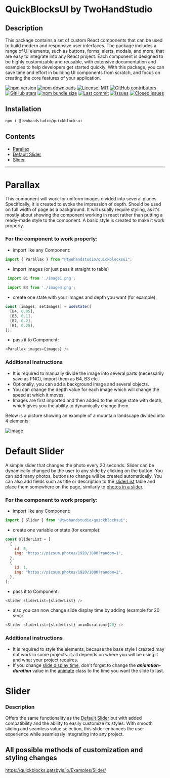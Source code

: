 # QuickBlocksUI by TwoHandStudio

## Description 
This package contains a set of custom React components that can be used to build modern and responsive user interfaces. The package includes a range of UI elements, such as buttons, forms, alerts, modals, and more, that are easy to integrate into any React project. Each component is designed to be highly customizable and reusable, with extensive documentation and examples to help developers get started quickly. With this package, you can save time and effort in building UI components from scratch, and focus on creating the core features of your application.

[![npm version](https://img.shields.io/npm/v/@twohandstudio/quickblocksui.svg)](https://www.npmjs.com/package/@twohandstudio/quickblocksui)
[![npm downloads](https://img.shields.io/npm/dt/@twohandstudio/quickblocksui.svg)](https://www.npmjs.com/package/@twohandstudio/quickblocksui)
[![License: MIT](https://img.shields.io/badge/License-MIT-yellow.svg)](https://opensource.org/licenses/MIT)
[![GitHub contributors](https://img.shields.io/github/contributors/TwoHandStudio/QuickBlocksUI.svg)](https://github.com/TwoHandStudio/QuickBlocksUI/graphs/contributors)
[![GitHub stars](https://img.shields.io/github/stars/TwoHandStudio/QuickBlocksUI.svg?style=social&label=Star&maxAge=2592000)](https://github.com/TwoHandStudio/QuickBlocksUI/stargazers)
[![npm bundle size](https://img.shields.io/bundlephobia/min/@twohandstudio/quickblocksui.svg)](https://www.npmjs.com/package/@twohandstudio/quickblocksui)
[![Last commit](https://img.shields.io/github/last-commit/TwoHandStudio/QuickBlocksUI.svg)](https://github.com/TwoHandStudio/QuickBlocksUI/commits/master)
[![Issues](https://img.shields.io/github/issues-raw/TwoHandStudio/QuickBlocksUI.svg)](https://github.com/TwoHandStudio/QuickBlocksUI/issues)
[![Closed issues](https://img.shields.io/github/issues-closed-raw/TwoHandStudio/QuickBlocksUI.svg)](https://github.com/TwoHandStudio/QuickBlocksUI/issues?q=is%3Aissue+is%3Aclosed)



## Installation

```sh
npm i @twohandstudio/quickblocksui
```


## Contents

- [Parallax](#parallax)
- [Default Slider](#default-slider)
- [Slider](#slider)

---

# Parallax

This component will work for uniform images divided into several planes. Specifically, it is created to evoke the impression of depth. Should be used on full width of page as a background. It will usually require styling, as it's mostly about showing the component working in react rather than putting a ready-made style to the component. A basic style is created to make it work properly.

### For the component to work properly:

- import like any Component:

```javascript
import { Parallax } from "@twohandstudio/quickblocksui";
```

- import images (or just pass it straight to table)

```javascript
 import B1 from './image1.png';
 .
 import B4 from './image4.png';
```

- create one state with your images and depth you want (for example):

```javascript
const [images, setImages] = useState([
  [B4, 0.05],
  [B3, 0.1],
  [B2, 0.2],
  [B1, 0.25],
]);
```

- pass it to Component:

```javascript
<Parallax images={images} />
```

### Additional instructions

- It is required to manually divide the image into several parts (necessarily save as PNG), import them as B4, B3 etc.
- Optionally, you can add a background image and several objects.
- You can change the depth value for each image which will change the speed at which it moves.
- Images are first imported and then added to the image state with depth, which gives you the ability to dynamically change them.

Below is a picture showing an example of a mountain landscape divided into 4 elements:

![image](https://user-images.githubusercontent.com/82551359/228567429-f993ca49-9709-436e-b665-6ea5d559dd2b.png)

# Default Slider

A simple slider that changes the photo every 20 seconds. Slider can be dynamically changed by the user to any slide by clicking on the button. You can add many photos, buttons to change will be created automatically.
You can also add fields such as title or description to the [sliderList](https://github.com/TEHAQUE/ReactJS-Components/blob/c7c571d8856b02401260069b4a693458ec47930e/slider%20with%20timer/slider.jsx#L5) table and place them somewhere on the page, similarly to [photos in a slider](https://github.com/TEHAQUE/ReactJS-Components/blob/c7c571d8856b02401260069b4a693458ec47930e/slider%20with%20timer/slider.jsx#L53).

### For the component to work properly:

- import like any Component:

```javascript
import { Slider } from "@twohandstudio/quickblocksui";
```

- create one variable or state (for example):

```javascript
const sliderList = [
  {
    id: 0,
    img: "https://picsum.photos/1920/1080?random=1",
  },
  {
    id: 1,
    img: "https://picsum.photos/1920/1080?random=2",
  },
];
```

- pass it to Component:

```javascript
<Slider sliderList={sliderList} />
```

- also you can now change slide display time by adding (example for 20 sec):

```javascript
<Slider sliderList={sliderList} animDuration={20} />
```

### Additional instructions

- It is required to style the elements, because the base style I created may not work in some projects. it all depends on where you will be using it and what your project requires.
- If you change [slide display time](https://github.com/TEHAQUE/ReactJS-Components/blob/c7c571d8856b02401260069b4a693458ec47930e/slider%20with%20timer/slider.jsx#L37), don't forget to change the **_aniamtion-duration_** value in the [animate](https://github.com/TEHAQUE/ReactJS-Components/blob/c7c571d8856b02401260069b4a693458ec47930e/slider%20with%20timer/styl.css#L40) class to the time you want the slide to last.

# Slider
### Description
Offers the same functionality as the [Default Slider](#default-slider) but with added compatibility and the ability to easily customize its styles. With smooth sliding and seamless value selection, this slider enhances the user experience while seamlessly integrating into any project.

## All possible methods of customization and styling changes 
https://quickblocks.gatsbyjs.io/Examples/Slider/
